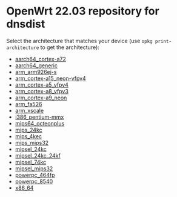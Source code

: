OpenWrt 22.03 repository for dnsdist
========

Select the architecture that matches your device (use `opkg print-architecture` to get the architecture):

* [aarch64_cortex-a72](aarch64_cortex-a72/)
* [aarch64_generic](aarch64_generic/)
* [arm_arm926ej-s](arm_arm926ej-s/)
* [arm_cortex-a15_neon-vfpv4](arm_cortex-a15_neon-vfpv4/)
* [arm_cortex-a5_vfpv4](arm_cortex-a5_vfpv4/)
* [arm_cortex-a8_vfpv3](arm_cortex-a8_vfpv3/)
* [arm_cortex-a9_neon](arm_cortex-a9_neon/)
* [arm_fa526](arm_fa526/)
* [arm_xscale](arm_xscale/)
* [i386_pentium-mmx](i386_pentium-mmx/)
* [mips64_octeonplus](mips64_octeonplus/)
* [mips_24kc](mips_24kc/)
* [mips_4kec](mips_4kec/)
* [mips_mips32](mips_mips32/)
* [mipsel_24kc](mipsel_24kc/)
* [mipsel_24kc_24kf](mipsel_24kc_24kf/)
* [mipsel_74kc](mipsel_74kc/)
* [mipsel_mips32](mipsel_mips32/)
* [powerpc_464fp](powerpc_464fp/)
* [powerpc_8540](powerpc_8540/)
* [x86_64](x86_64/)
